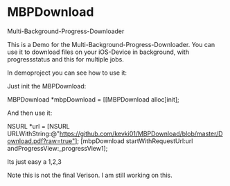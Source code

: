 MBPDownload
===========

Multi-Background-Progress-Downloader


This is a Demo for the Multi-Background-Progress-Downloader. You can use it to download files on your iOS-Device in background, with progressstatus and this for multiple jobs.

In demoproject you can see how to use it:

Just init the MBPDownload:

MBPDownload *mbpDownload = [[MBPDownload alloc]init];

And then use it:

NSURL *url = [NSURL URLWithString:@"https://github.com/kevki01/MBPDownload/blob/master/Download.pdf?raw=true"];
    [mbpDownload startWithRequestUrl:url andProgressView:_progressView1];
    
Its just easy a 1,2,3

Note this is not the final Verison. I am still working on this.
